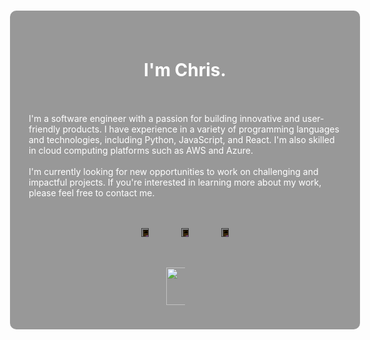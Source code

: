<!DOCTYPE html>
<html>
<head>
  <title>My Website</title>
  <style>
    .background {
      position: absolute;
      top: 0;
      left: 0;
      width: 100%;
      height: 100%;
      background-image: url(https://demo.reactresume.com/_next/image?url=%2F_next%2Fstatic%2Fmedia%2Fheader-background.371f2b47.webp&w=1920&q=100);
      background-size: cover;
      background-position: center;
    }
    .overlay {
      position: absolute;
      top: 50%;
      left: 50%;
      transform: translate(-50%, -50%);
      width: 500px;
      height: 450px;
      background-color: rgba(0, 0, 0, 0.4);
      border-radius: 10px;
      display: flex;
      flex-direction: column;
      justify-content: space-around;
      align-items: center;
      z-index: 1;
      white-space: normal;
      padding: 30px;
      color: white;
      backdrop-filter: blur(3px);
    }
     .img-button {
      width: 60px;
      height: 60px;
      border: none;
      background: none;
      transition: transform 0.1s ease-in-out;
    }
    .img-button:active {
      transform: scale(0.95); /* Add this line */
    }
    .img-button img {
      width: 50%;
      height: auto;
      filter: invert(1);
      cursor: pointer;
    }
    .button {
      width: 50%;
      height: auto;
      border-radius: 20px;
      line-height: 50px;
      font-size: 19px;
    }
    .contact-button {
      background-color: transparent;
      border: 3px solid orange;
      text-align: center; 
      color: white;
      width: 170px;
      height: 60px;
      text-decoration: none;
    }
    .contact-button:hover {
      color: white;
      text-decoration: none;
    }
    .buttons {
      display: flex;
      gap: 20px;
    }
    @keyframes pressed {
    0% {
    transform: scale(1);
    }
    100% {
    transform: scale(0.5);
  }
  p {
  font-family: 'Khula ExtraBold', sans-serif;
  }
  </style>
</head>
<body>
  <div class="background"></div>
  <div class="overlay">
    <h1>I'm Chris.</h1>
    <p>I'm a software engineer with a passion for building innovative and user-friendly products. I have experience in a variety of programming languages and technologies, including Python, JavaScript, and React. I'm also skilled in cloud computing platforms such as AWS and Azure.<br><br>
    I'm currently looking for new opportunities to work on challenging and impactful projects. If you're interested in learning more about my work, please feel free to contact me.</p>
    <div>
      <button class="img-button" onclick="window.location.href='https://github.com/ChristianRomeo';">
        <img src="https://cdn-icons-png.flaticon.com/512/25/25231.png" alt="GitHub">
      </button>
      <button class="img-button" onclick="window.location.href='https://www.linkedin.com/in/ilchris21/';">
        <img src="https://cdn-icons-png.flaticon.com/512/1384/1384046.png" alt="Linkedin">
      </button>
      <button class="img-button" onclick="window.location.href='https://www.instagram.com/ilchris21/';">
        <img src="https://cdn-icons-png.flaticon.com/512/717/717392.png" alt="Instagram">
      </button>
    </div>
    <div class="buttons">
      <a href="CV_ChristianRomeo.pdf" class="button">  
        <img src="https://cdn-icons-png.flaticon.com/512/6186/6186195.png" width="60" height="60">
      </a>
    </div>
  </div>
</body>
</html>

